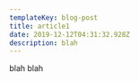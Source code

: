 ```yaml
---
templateKey: blog-post
title: article1
date: 2019-12-12T04:31:32.928Z
description: blah
---
```

blah blah
